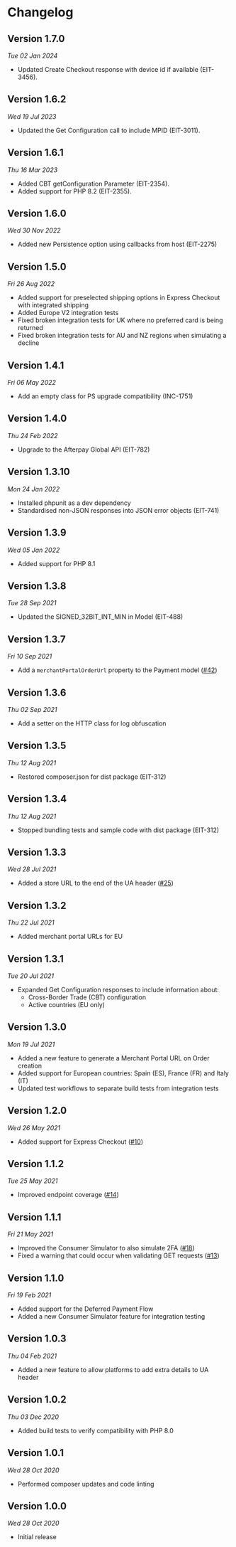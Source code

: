 # Changelog

## Version 1.7.0

_Tue 02 Jan 2024_

- Updated Create Checkout response with device id if available (EIT-3456).

## Version 1.6.2

_Wed 19 Jul 2023_

- Updated the Get Configuration call to include MPID (EIT-3011).

## Version 1.6.1

_Thu 16 Mar 2023_

- Added CBT getConfiguration Parameter (EIT-2354).
- Added support for PHP 8.2 (EIT-2355).

## Version 1.6.0

_Wed 30 Nov 2022_

- Added new Persistence option using callbacks from host (EIT-2275)

## Version 1.5.0

_Fri 26 Aug 2022_

- Added support for preselected shipping options in Express Checkout with integrated shipping
- Added Europe V2 integration tests
- Fixed broken integration tests for UK where no preferred card is being returned
- Fixed broken integration tests for AU and NZ regions when simulating a decline

## Version 1.4.1

_Fri 06 May 2022_

- Add an empty class for PS upgrade compatibility (INC-1751)

## Version 1.4.0

_Thu 24 Feb 2022_

- Upgrade to the Afterpay Global API (EIT-782)

## Version 1.3.10

_Mon 24 Jan 2022_

- Installed phpunit as a dev dependency
- Standardised non-JSON responses into JSON error objects (EIT-741)

## Version 1.3.9

_Wed 05 Jan 2022_

- Added support for PHP 8.1

## Version 1.3.8

_Tue 28 Sep 2021_

- Updated the SIGNED_32BIT_INT_MIN in Model (EIT-488)

## Version 1.3.7

_Fri 10 Sep 2021_

- Add a `merchantPortalOrderUrl` property to the Payment model ([#42](https://github.com/afterpay/sdk-php/issues/42))

## Version 1.3.6

_Thu 02 Sep 2021_

- Add a setter on the HTTP class for log obfuscation

## Version 1.3.5

_Thu 12 Aug 2021_

- Restored composer.json for dist package (EIT-312)

## Version 1.3.4

_Thu 12 Aug 2021_

- Stopped bundling tests and sample code with dist package (EIT-312)

## Version 1.3.3

_Wed 28 Jul 2021_

- Added a store URL to the end of the UA header ([#25](https://github.com/afterpay/sdk-php/issues/25))

## Version 1.3.2

_Thu 22 Jul 2021_

- Added merchant portal URLs for EU

## Version 1.3.1

_Tue 20 Jul 2021_

- Expanded Get Configuration responses to include information about:
  - Cross-Border Trade (CBT) configuration
  - Active countries (EU only)

## Version 1.3.0

_Mon 19 Jul 2021_

- Added a new feature to generate a Merchant Portal URL on Order creation
- Added support for European countries: Spain (ES), France (FR) and Italy (IT)
- Updated test workflows to separate build tests from integration tests

## Version 1.2.0

_Wed 26 May 2021_

- Added support for Express Checkout ([#10](https://github.com/afterpay/sdk-php/issues/10))

## Version 1.1.2

_Tue 25 May 2021_

- Improved endpoint coverage ([#14](https://github.com/afterpay/sdk-php/issues/14))

## Version 1.1.1

_Fri 21 May 2021_

- Improved the Consumer Simulator to also simulate 2FA ([#18](https://github.com/afterpay/sdk-php/issues/18))
- Fixed a warning that could occur when validating GET requests ([#13](https://github.com/afterpay/sdk-php/issues/13))

## Version 1.1.0

_Fri 19 Feb 2021_

- Added support for the Deferred Payment Flow
- Added a new Consumer Simulator feature for integration testing

## Version 1.0.3

_Thu 04 Feb 2021_

- Added a new feature to allow platforms to add extra details to UA header

## Version 1.0.2

_Thu 03 Dec 2020_

- Added build tests to verify compatibility with PHP 8.0

## Version 1.0.1

_Wed 28 Oct 2020_

- Performed composer updates and code linting

## Version 1.0.0

_Wed 28 Oct 2020_

- Initial release
